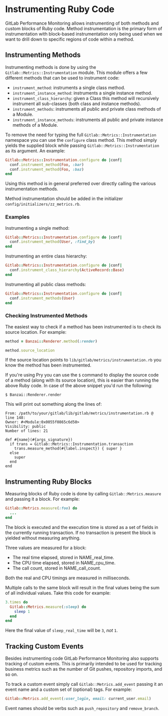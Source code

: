 # Instrumenting Ruby Code

GitLab Performance Monitoring allows instrumenting of both methods and custom
blocks of Ruby code. Method instrumentation is the primary form of
instrumentation with block-based instrumentation only being used when we want to
drill down to specific regions of code within a method.

## Instrumenting Methods

Instrumenting methods is done by using the `Gitlab::Metrics::Instrumentation`
module. This module offers a few different methods that can be used to
instrument code:

* `instrument_method`: instruments a single class method.
* `instrument_instance_method`: instruments a single instance method.
* `instrument_class_hierarchy`: given a Class this method will recursively
  instrument all sub-classes (both class and instance methods).
* `instrument_methods`: instruments all public and private class methods of a Module.
* `instrument_instance_methods`: instruments all public and private instance methods of a
  Module.

To remove the need for typing the full `Gitlab::Metrics::Instrumentation`
namespace you can use the `configure` class method. This method simply yields
the supplied block while passing `Gitlab::Metrics::Instrumentation` as its
argument. An example:

```ruby
Gitlab::Metrics::Instrumentation.configure do |conf|
  conf.instrument_method(Foo, :bar)
  conf.instrument_method(Foo, :baz)
end
```

Using this method is in general preferred over directly calling the various
instrumentation methods.

Method instrumentation should be added in the initializer
`config/initializers/zz_metrics.rb`.

### Examples

Instrumenting a single method:

```ruby
Gitlab::Metrics::Instrumentation.configure do |conf|
  conf.instrument_method(User, :find_by)
end
```

Instrumenting an entire class hierarchy:

```ruby
Gitlab::Metrics::Instrumentation.configure do |conf|
  conf.instrument_class_hierarchy(ActiveRecord::Base)
end
```

Instrumenting all public class methods:

```ruby
Gitlab::Metrics::Instrumentation.configure do |conf|
  conf.instrument_methods(User)
end
```

### Checking Instrumented Methods

The easiest way to check if a method has been instrumented is to check its
source location. For example:

```ruby
method = Banzai::Renderer.method(:render)

method.source_location
```

If the source location points to `lib/gitlab/metrics/instrumentation.rb` you
know the method has been instrumented.

If you're using Pry you can use the `$` command to display the source code of a
method (along with its source location), this is easier than running the above
Ruby code. In case of the above snippet you'd run the following:

```
$ Banzai::Renderer.render
```

This will print out something along the lines of:

```
From: /path/to/your/gitlab/lib/gitlab/metrics/instrumentation.rb @ line 148:
Owner: #<Module:0x0055f0865c6d50>
Visibility: public
Number of lines: 21

def #{name}(#{args_signature})
  if trans = Gitlab::Metrics::Instrumentation.transaction
    trans.measure_method(#{label.inspect}) { super }
  else
    super
  end
end
```

## Instrumenting Ruby Blocks

Measuring blocks of Ruby code is done by calling `Gitlab::Metrics.measure` and
passing it a block. For example:

```ruby
Gitlab::Metrics.measure(:foo) do
  ...
end
```

The block is executed and the execution time is stored as a set of fields in the
currently running transaction. If no transaction is present the block is yielded
without measuring anything.

Three values are measured for a block:

- The real time elapsed, stored in NAME_real_time.
- The CPU time elapsed, stored in NAME_cpu_time.
- The call count, stored in NAME_call_count.

Both the real and CPU timings are measured in milliseconds.

Multiple calls to the same block will result in the final values being the sum
of all individual values. Take this code for example:

```ruby
3.times do
  Gitlab::Metrics.measure(:sleep) do
    sleep 1
  end
end
```

Here the final value of `sleep_real_time` will be `3`, _not_ `1`.

## Tracking Custom Events

Besides instrumenting code GitLab Performance Monitoring also supports tracking
of custom events. This is primarily intended to be used for tracking business
metrics such as the number of Git pushes, repository imports, and so on.

To track a custom event simply call `Gitlab::Metrics.add_event` passing it an
event name and a custom set of (optional) tags. For example:

```ruby
Gitlab::Metrics.add_event(:user_login, email: current_user.email)
```

Event names should be verbs such as `push_repository` and `remove_branch`.
